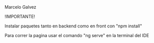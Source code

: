 Marcelo Galvez

!IMPORTANTE!

Instalar paquetes tanto en backend como en front con "npm install"

Para correr la pagina usar el comando "ng serve" en la terminal del IDE

